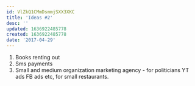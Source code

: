 ```yaml
---
id: VlZkQ1CMmDsmmjSXX3XKC
title: 'Ideas #2'
desc: ''
updated: 1636922485778
created: 1636922485778
date: '2017-04-29'
---
```


1. Books renting out
2. Sms payments
3. Small and medium organization marketing agency - for politicians YT ads FB ads etc, for small restaurants.
